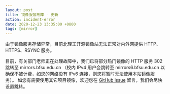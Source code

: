 ```yaml
---
layout: post
title: 镜像服务故障 - 更新
action: incident-error
date: 2020-12-23 13:35:00 +0800
tags: [mirror]
---
```


由于镜像服务存储异常，目前北理工开源镜像站无法正常对内外网提供 HTTP、HTTPS、RSYNC 服务。

目前，有关部门老师正在处理故障中，我们已将部分热门镜像的 HTTP 服务 302 跳转至 mirrors.bfsu.edu.cn
（校内 IPv4 用户会跳转至 mirrors6.bfsu.edu.cn 以确保不被计费，如您的网络没有 IPv6 连接，则您将暂时无法使用本站镜像服务）。
如您有需要使用其它项目镜像，欢迎您在 [GitHub issue](https://github.com/BITNP/issues/issues/27) 留言，我们会尽快设置跳转。
